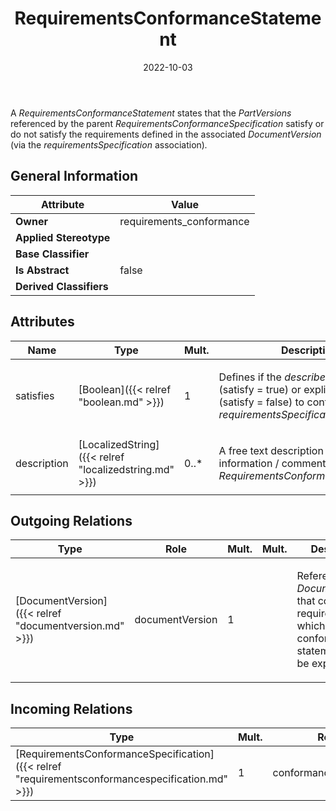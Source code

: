 ﻿---
title: RequirementsConformanceStatement
toc: false
type: specs
date: "2022-10-03"
draft: false
specification: VEC
version: 2.0.1
documentType: "Recommendation"
elementType: Class
classes:
  - RequirementsConformanceStatement
menu_name: vec-2.0.1
---
<p> A <i>RequirementsConformanceStatement</i> states that the <i>PartVersions</i> referenced by the parent <i>RequirementsConformanceSpecification</i> satisfy or do not satisfy the requirements defined in the associated <i>DocumentVersion</i> (via the <i>requirementsSpecification</i> association)<i>.</i>      </p>

## General Information

| Attribute               | Value |
|-------------------------|-------|
| **Owner**               | requirements_conformance |
| **Applied Stereotype**  |   |
| **Base Classifier**     |   |
| **Is Abstract**         | false |
| **Derived Classifiers** |   |

## Attributes
|  Name  |  Type  |  Mult.  |  Description  |  Owning Classifier  |
|--------|--------|---------|---------------|--------------|
|satisfies | [Boolean]({{< relref "boolean.md" >}}) | 1 | <p> Defines if the <i>describedParts</i> satisfy (satisfy =&#160;true) or explicitly fail (satisfy = false) to conform with the <i>requirementsSpecification</i>.      </p> | [RequirementsConformanceStatement]({{< relref "requirementsconformancestatement.md" >}}) |
|description | [LocalizedString]({{< relref "localizedstring.md" >}}) | 0..* | <p> A free text description / additional information /&#160;comment for the <i>RequirementsConformanceStatement.</i>      </p> | [RequirementsConformanceStatement]({{< relref "requirementsconformancestatement.md" >}}) |

## Outgoing Relations
|    Type  |   Role   |   Mult.   |   Mult.   |   Description   |
|----------|----------|-----------|-----------|-----------------|
| [DocumentVersion]({{< relref "documentversion.md" >}}) | documentVersion | 1 |  | <p> References the <i>DocumentVersion</i> that contains the requirements to which a conformance statement shall be expressed.      </p> |
##  Incoming Relations
|    Type  |   Mult.  |   Role    |   Mult.   |   Description  |
|----------|----------|-----------|-----------|----------------|
| [RequirementsConformanceSpecification]({{< relref "requirementsconformancespecification.md" >}}) | 1 | conformanceStatement | 0..* |  |
